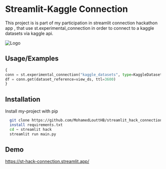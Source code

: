 
# Streamlit-Kaggle Connection

This project is is part of my participation in  streamlit connection hackathon app , that use st.experimental_connection in order to connect to a kaggle datasets via kaggle api.


![Logo](https://i.postimg.cc/PfVwHZ2Z/kaggle-streamlit-header.png)


## Usage/Examples

```python
{
conn = st.experimental_connection("kaggle_datasets", type=KaggleDatasetConnection)
df = conn.get(dataset_reference=view_ds, ttl=3600)
}

```


## Installation

Install my-project with pip

```bash
  git clone https://github.com/MohamedLouttHB/streamlit_hack_connection.git
  install requirements.txt
  cd ~ streamlit hack 
  streamlit run main.py
```
    
## Demo

https://st-hack-connection.streamlit.app/




